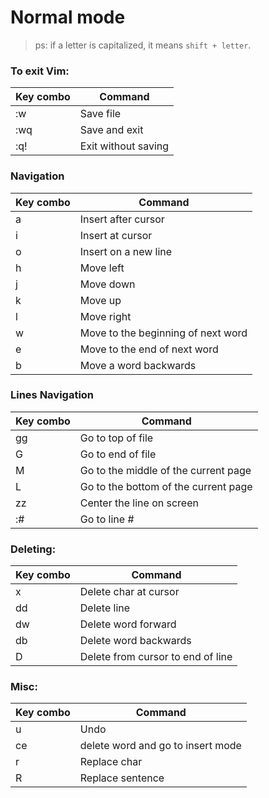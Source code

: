 # Normal mode
> ps: if a letter is capitalized, it means `shift + letter`.

### To exit Vim:
| Key combo | Command |
| --- | --- |
| :w | Save file |
| :wq | Save and exit |
| :q! | Exit without saving |


### Navigation
| Key combo | Command |
| --- | --- |
| a | Insert after cursor |
| i | Insert at cursor |
| o | Insert on a new line |
| h | Move left |
| j | Move down |
| k | Move up |
| l | Move right |
| w | Move to the beginning of next word |
| e | Move to the end of next word |
| b | Move a word backwards |

### Lines Navigation
| Key combo | Command |
| --- | --- |
| gg | Go to top of file |
| G | Go to end of file |
| M | Go to the middle of the current page |
| L | Go to the bottom of the current page |
| zz | Center the line on screen |
| :# | Go to line # |

### Deleting:
| Key combo | Command |
| --- | --- |
| x | Delete char at cursor |
| dd | Delete line |
| dw | Delete word forward |
| db | Delete word backwards |
| D | Delete from cursor to end of line |
 
### Misc:
| Key combo | Command |
| --- | --- |
| u | Undo |
| ce | delete word and go to insert mode |
| r | Replace char |
| R | Replace sentence |


